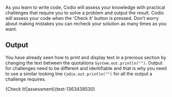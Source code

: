 As you learn to write code, Codio will assess your knowledge with practical challenges that require you to solve a problem and output the result. Codio will assess your code when the 'Check it' button is pressed. Don't worry about making mistakes you can recheck your solution as many times as you want.

## Output

You have already seen how to print and display text in a previous section by changing the text between the quotations `System.out.println("")`. Output for challenges need to be different and identifiable and that is why you need to use a similar looking line `Codio.out.println("")` for all the output a challenge requires.

{Check It!|assessment}(test-1363438530)
